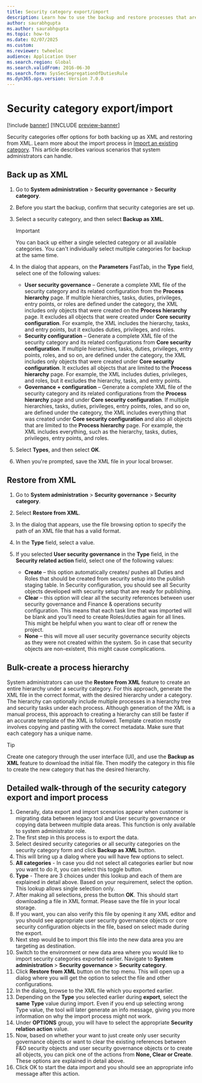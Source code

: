 ```yaml
--- 
title: Security category export/import
description: Learn how to use the backup and restore processes that are related to security categories. 
author: saurabhgupta
ms.author: saurabhgupta
ms.topic: how-to
ms.date: 02/07/2025
ms.custom:
ms.reviewer: twheeloc 
audience: Application User
ms.search.region: Global
ms.search.validFrom: 2016-06-30
ms.search.form: SysSecSegregationOfDutiesRule
ms.dyn365.ops.version: Version 7.0.0 
---
```


# Security category export/import

[!include [banner](../../../finance/includes/banner.md)]
[!INCLUDE [preview-banner](~/../shared-content/shared/preview-includes/preview-banner.md)]

Security categories offer options for both backing up as XML and restoring from XML. Learn more about the import process in [Import an existing category](security-category.md#import-an-existing-category). This article describes various scenarios that system administrators can handle.

## Back up as XML

1. Go to **System administration** \> **Security governance** \> **Security category**.
1. Before you start the backup, confirm that security categories are set up.
1. Select a security category, and then select **Backup as XML**.

    > [!IMPORTANT]
    > You can back up either a single selected category or all available categories. You can't individually select multiple categories for backup at the same time.

1. In the dialog that appears, on the **Parameters** FastTab, in the **Type** field, select one of the following values:

    - **User security governance** – Generate a complete XML file of the security category and its related configuration from the **Process hierarchy** page. If multiple hierarchies, tasks, duties, privileges, entry points, or roles are defined under the category, the XML includes only objects that were created on the **Process hierarchy** page. It excludes all objects that were created under **Core security configuration**. For example, the XML includes the hierarchy, tasks, and entry points, but it excludes duties, privileges, and roles.
    - **Security configuration** – Generate a complete XML file of the security category and its related configurations from **Core security configuration**. If multiple hierarchies, tasks, duties, privileges, entry points, roles, and so on, are defined under the category, the XML includes only objects that were created under **Core security configuration**. It excludes all objects that are limited to the **Process hierarchy** page. For example, the XML includes duties, privileges, and roles, but it excludes the hierarchy, tasks, and entry points.
    - **Governance + configuration** – Generate a complete XML file of the security category and its related configurations from the **Process hierarchy** page and under **Core security configuration**. If multiple hierarchies, tasks, duties, privileges, entry points, roles, and so on, are defined under the category, the XML includes everything that was created under **Core security configuration** and also all objects that are limited to the **Process hierarchy** page. For example, the XML includes everything, such as the hierarchy, tasks, duties, privileges, entry points, and roles.

1. Select **Types**, and then select **OK**.
1. When you're prompted, save the XML file in your local browser.

## Restore from XML

1. Go to **System administration** \> **Security governance** \> **Security category**.
1. Select **Restore from XML**.
1. In the dialog that appears, use the file browsing option to specify the path of an XML file that has a valid format.
1. In the **Type** field, select a value.
1. If you selected **User security governance** in the **Type** field, in the **Security related action** field, select one of the following values:

    - **Create** – this option automatically creates/ pushes all Duties and Roles that should be created from security setup into the publish staging table. In Security configuration, you should see all Security objects developed with security setup that are ready for publishing.
    - **Clear** – this option will clear all the security references between user security governance and Finance & operations security configuration. This means that each task line that was imported will be blank and you’ll need to create Roles/duties again for all lines. This might be helpful when you want to clear off or renew the project.
    - **None** – this will move all user security governance security objects as they were not created within the system. So in case that security objects are non-existent, this might cause complications.

## Bulk-create a process hierarchy

System administrators can use the **Restore from XML** feature to create an entire hierarchy under a security category. For this approach, generate the XML file in the correct format, with the desired hierarchy under a category. The hierarchy can optionally include multiple processes in a hierarchy tree and security tasks under each process. Although generation of the XML is a manual process, this approach to creating a hierarchy can still be faster if an accurate template of the XML is followed. Template creation mostly involves copying and pasting with the correct metadata. Make sure that each category has a unique name.

> [!TIP] 
> Create one category through the user interface (UI), and use the **Backup as XML** feature to download the initial file. Then modify the category in this file to create the new category that has the desired hierarchy.

## Detailed walk-through of the security category export and import process

1. Generally, data export and import scenarios appear when customer is migrating data between legacy tool and User security governance or copying data between multiple data areas. This function is only available to system administrator role.
2. The first step in this process is to export the data.
3. Select desired security categories or all security categories on the security category form and click **Backup as XML** button.
4. This will bring up a dialog where you will have few options to select.
5. **All categories** - In case you did not select all categories earlier but now you want to do it, you can select this toggle button.
6. **Type** - There are 3 choices under this lookup and each of them are explained in detail above. Based on your requirement, select the option. This lookup allows single selection only.
7. After making all selections, press the button **OK**. This should start downloading a file in XML format. Please save the file in your local storage.
8. If you want, you can also verify this file by opening it any XML editor and you should see appropriate user security governance objects or core security configuration objects in the file, based on select made during the export.
9. Next step would be to import this file into the new data area you are targeting as destination.
10. Switch to the environment or new data area where you would like to import security categories exported earlier. Navigate to **System administration** \> **Security governance** \> **Security category**.
11. Click **Restore from XML** button on the top menu. This will open up a dialog where you will get the option to select the file and other configurations.
12. In the dialog, browse to the XML file which you exported earlier.
13. Depending on the **Type** you selected earlier during **export**, select the **same** **Type** value during import. Even if you end up selecting wrong Type value, the tool will later generate an info message, giving you more information on why the import process might not work.
14. Under **OPTIONS** group, you will have to select the appropriate **Security relation action** value.
15. Now, based on whether your want to just create only user security governance objects or want to clear the existing references between F&O security objects and user security governance objects or to create all objects, you can pick one of the actions from **None, Clear or Create**. These options are explained in detail above.
16. Click OK to start the data import and you should see an appropriate info message after this action.

